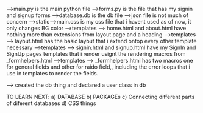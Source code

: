 -->main.py is the main python file
-->forms.py is the file that has my signin and signup forms
-->database.db is the db file
-->json file is not much of concern
-->static-->main.css is my css file that i havent used as of now, it only changes BG color
-->templates --> home.html and about.html have nothing more than extensions from layout page and a heading
-->templates --> layout.html has the basic layout that i extend ontop every other template necessary
-->templates --> signin.html and signup.html have my SignIn and SignUp pages templates that i render usignt the rendering macros from _formhelpers.html
-->templates --> _formhelpers.html has two macros one for general fields and other for raido field,, including the error loops that i use in templates to render the fields.


--> created the db thing and declared a user class in db

TO LEARN NEXT:
a) DATABASE
b) PACKAGEs
c) Connecting different parts of diferent databases
d) CSS things
